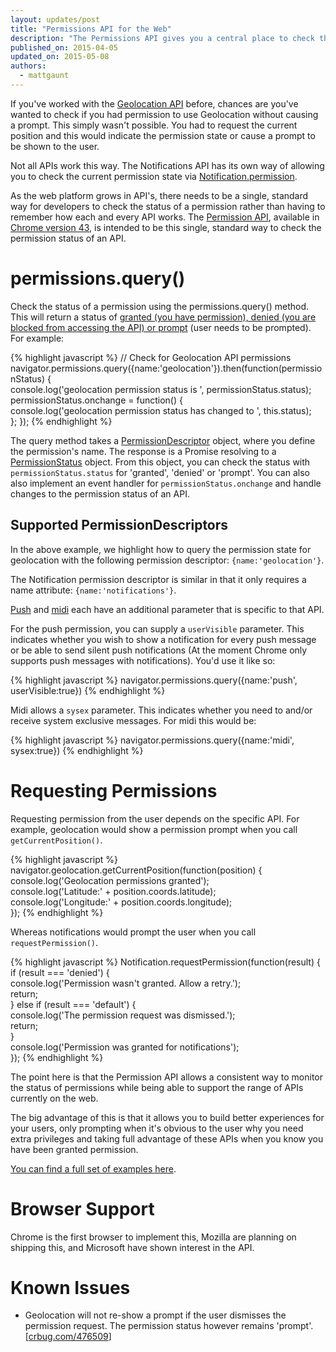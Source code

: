 ```yaml
---
layout: updates/post
title: "Permissions API for the Web"
description: "The Permissions API gives you a central place to check the permission status of an API."
published_on: 2015-04-05
updated_on: 2015-05-08
authors:
  - mattgaunt
---
```


If you've worked with the [Geolocation
API](https://developer.mozilla.org/en-US/docs/Web/API/Geolocation/Using_geolocation)
before, chances are you've wanted to check if you had permission to use
Geolocation without causing a prompt. This simply wasn't possible. You had to request the current position and this would indicate the permission state or cause a prompt to be shown to the user.  

Not all APIs work this way. The Notifications API has its own way of allowing
you to check the current permission state via
[Notification.permission](https://notifications.spec.whatwg.org/#permission).

As the web platform grows in API's, there needs to be a single, standard way for
developers to check the status of a permission rather than having to remember
how each and every API works. The [Permission
API](https://w3c.github.io/permissions/), available in [Chrome version 43](https://www.chromestatus.com/feature/6376494003650560), is
intended to be this single, standard way to check the permission status of an API.

# permissions.query()

Check the status of a permission using the permissions.query() method. This will
return a status of [granted (you have permission), denied (you are blocked from
accessing the API) or
prompt](https://w3c.github.io/permissions/#h-status-of-a-permission) (user needs
to be prompted). For example:

{% highlight javascript %}
// Check for Geolocation API permissions  
navigator.permissions.query({name:'geolocation'}).then(function(permissionStatus)
{  
  console.log('geolocation permission status is ', permissionStatus.status);  
  permissionStatus.onchange = function() {  
    console.log('geolocation permission status has changed to ', this.status);  
  };
});
{% endhighlight %}

The query method takes a
[PermissionDescriptor](https://w3c.github.io/permissions/#h-permission-descriptor)
object, where you define the permission's name. The response is a Promise
resolving to a
[PermissionStatus](https://w3c.github.io/permissions/#idl-def-PermissionStatus)
object. From this object, you can check the status with `permissionStatus.status`
for 'granted', 'denied' or 'prompt'. You can also also implement an event
handler for `permissionStatus.onchange` and handle changes to the permission
status of an API.

## Supported PermissionDescriptors

In the above example, we highlight how to query the permission state for
geolocation with the following permission descriptor: `{name:'geolocation'}`.  

The Notification permission descriptor is similar in that it only requires a
name attribute: `{name:'notifications'}`.

[Push](https://w3c.github.io/permissions/#h-push) and
[midi](https://w3c.github.io/permissions/#h-midi) each have an additional
parameter that is specific to that API.

For the push permission, you can supply a `userVisible` parameter. This indicates
whether you wish to show a notification for every push message or be able to
send silent push notifications (At the moment Chrome only supports push messages
with notifications). You'd use it like so:

{% highlight javascript %}
navigator.permissions.query({name:'push', userVisible:true})
{% endhighlight %}

Midi allows a `sysex` parameter. This indicates whether you need to and/or receive
system exclusive messages. For midi this would be:

{% highlight javascript %}
navigator.permissions.query({name:'midi', sysex:true})
{% endhighlight %}

# Requesting Permissions

Requesting permission from the user depends on the specific API. For example,
geolocation would show a permission prompt when you call `getCurrentPosition()`.

{% highlight javascript %}
navigator.geolocation.getCurrentPosition(function(position) {  
  console.log('Geolocation permissions granted');  
  console.log('Latitude:' + position.coords.latitude);  
  console.log('Longitude:' + position.coords.longitude);  
});
{% endhighlight %}

Whereas notifications would prompt the user when you call `requestPermission()`.

{% highlight javascript %}
Notification.requestPermission(function(result) {  
  if (result === 'denied') {  
    console.log('Permission wasn\'t granted. Allow a retry.');  
    return;  
  } else if (result === 'default') {  
    console.log('The permission request was dismissed.');  
    return;  
  }  
  console.log('Permission was granted for notifications');  
});
{% endhighlight %}

The point here is that the Permission API allows a consistent way to monitor the
status of permissions while being able to support the range of APIs currently on
the web.

The big advantage of this is that it allows you to build better experiences for
your users, only prompting when it's obvious to the user why you need extra
privileges and taking full advantage of these APIs when you know you have been
granted permission.

[You can find a full set of examples
here](https://googlechrome.github.io/samples/permissions/).

# Browser Support

Chrome is the first browser to implement this, Mozilla are planning on shipping
this, and Microsoft have shown interest in the API.

# Known Issues

* Geolocation will not re-show a prompt if the user dismisses the permission
  request. The permission status however remains 'prompt'.
  [[crbug.com/476509](http://crbug.com/476509)]
